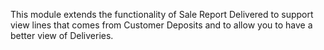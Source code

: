 This module extends the functionality of Sale Report Delivered to support view lines that comes from Customer Deposits and to allow you to have a better view of Deliveries.
